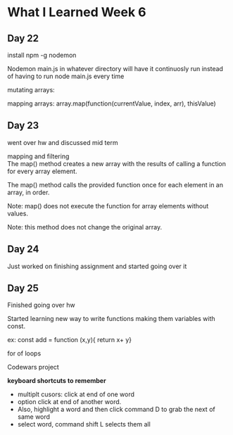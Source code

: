 # **What I Learned Week 6**
## **Day 22**   
install npm -g nodemon  

Nodemon main.js in whatever directory will have it continuosly run instead of having to run node main.js every time

mutating arrays:


mapping arrays: array.map(function(currentValue, index, arr), thisValue)  

## **Day 23**  
went over hw and discussed mid term

mapping and filtering  
The map() method creates a new array with the results of calling a function for every array element.

The map() method calls the provided function once for each element in an array, in order.

Note: map() does not execute the function for array elements without values.

Note: this method does not change the original array.


## **Day 24**    
Just worked on finishing assignment and started going over it


  
  ## **Day 25**   
Finished going over hw  


Started learning new way to write functions making them variables with const.   

ex: const add = function (x,y){ return x+ y}

for of loops  

Codewars project


**keyboard shortcuts to remember**  
* multiplt cusors: click at end of one word 
* option click at end of another word.
* Also, highlight a word and then click command D to grab the next of same word  
* select word, command shift L selects them all